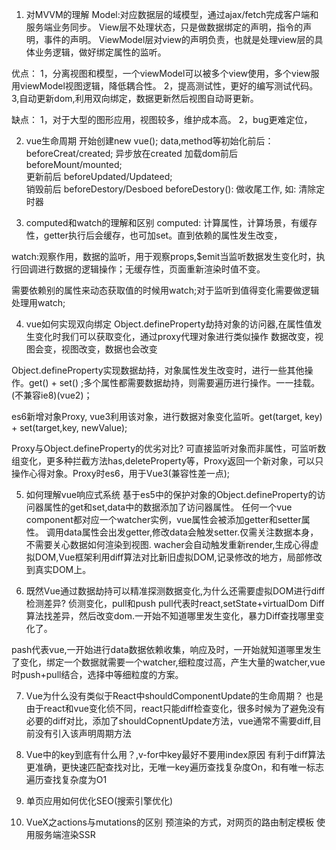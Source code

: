 1. 对MVVM的理解
Model:对应数据层的域模型，通过ajax/fetch完成客户端和服务端业务同步。
View层不处理状态，只是做数据绑定的声明，指令的声明，事件的声明。
ViewModel层对view的声明负责，也就是处理view层的具体业务逻辑，做好绑定属性的监听。

优点：
1，分离视图和模型，一个viewModel可以被多个view使用，多个view服用viewModel视图逻辑，降低耦合性。
2，提高测试性，更好的编写测试代码。
3,自动更新dom,利用双向绑定，数据更新然后视图自动哥更新。

缺点：
1，对于大型的图形应用，视图较多，维护成本高。
2，bug更难定位，


2. vue生命周期
开始创建new vue();
data,method等初始化前后： beforeCreat/created;     异步放在created
加载dom前后   beforeMount/mounted;   
更新前后      beforeUpdated/Updateed;  
销毁前后     beforeDestory/Desboed
beforeDestory(): 做收尾工作, 如: 清除定时器


3. computed和watch的理解和区别
computed: 计算属性，计算场景，有缓存性，getter执行后会缓存，也可加set。直到依赖的属性发生改变，

watch:观察作用，数据的监听，用于观察props,$emit当监听数据发生变化时，执行回调进行数据的逻辑操作；无缓存性，页面重新渲染时值不变。

需要依赖别的属性来动态获取值的时候用watch;对于监听到值得变化需要做逻辑处理用watch;


4. vue如何实现双向绑定
Object.defineProperty劫持对象的访问器,在属性值发生变化时我们可以获取变化，通过proxy代理对象进行类似操作
数据改变，视图会变，视图改变，数据也会改变

Object.defineProperty实现数据劫持，对象属性发生改变时，进行一些其他操作。get() + set() ;多个属性都需要数据劫持，则需要遍历进行操作。一一挂载。(不兼容ie8)(vue2)；

es6新增对象Proxy, vue3利用该对象，进行数据对象变化监听。get(target, key) + set(target,key, newValue);

Proxy与Object.defineProperty的优劣对比?
    可直接监听对象而非属性，可监听数组变化，更多种拦截方法has,deleteProperty等，Proxy返回一个新对象，可以只操作心得对象。Proxy时es6，用于Vue3(兼容性差一点);



5. 如何理解vue响应式系统
    基于es5中的保护对象的Object.defineProperty的访问器属性的get和set,data中的数据添加了访问器属性。
    任何一个vue component都对应一个watcher实例，vue属性会被添加getter和setter属性。
    调用data属性会出发getter,修改data会触发setter.仅需关注数据本身，不需要关心数据如何渲染到视图.
    wacher会自动触发重新render,生成心得虚拟DOM,Vue框架利用diff算法对比新旧虚拟DOM,记录修改的地方，局部修改到真实DOM上。




6. 既然Vue通过数据劫持可以精准探测数据变化,为什么还需要虚拟DOM进行diff检测差异?
侦测变化，pull和push
pull代表时react,setState+virtualDom Diff算法找差异，然后改变dom.一开始不知道哪里发生变化，暴力Diff查找哪里变化了。

pash代表vue,一开始进行data数据依赖收集，响应及时，一开始就知道哪里发生了变化，绑定一个数据就需要一个watcher,细粒度过高，产生大量的watcher,vue时push+pull结合，选择中等细粒度的方案。


7. Vue为什么没有类似于React中shouldComponentUpdate的生命周期？
也是由于react和vue变化侦不同，react只能diff检查变化，很多时候为了避免没有必要的diff对比，添加了shouldCopnentUpdate方法，vue通常不需要diff,目前没有引入该声明周期方法


8. Vue中的key到底有什么用？,v-for中key最好不要用index原因
有利于diff算法更准确，更快速匹配查找对比，无唯一key遍历查找复杂度On，和有唯一标志遍历查找复杂度为O1


9. 单页应用如何优化SEO(搜索引擎优化)




10. VueX之actions与mutations的区别
预渲染的方式，对网页的路由制定模板
使用服务端渲染SSR


